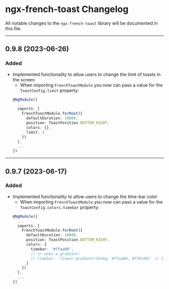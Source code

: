 # ngx-french-toast Changelog

All notable changes to the `ngx-french-toast` library will be documented in this file.

---

## **0.9.8** (2023-06-26)

### Added

- Implemented functionality to allow users to change the limit of toasts in the screen
  - When importing `FrenchToastModule` you now can pass a value for the `ToastConfig.limit` property:
  ```typescript
  @NgModule({
    ...
    imports: [
      FrenchToastModule.forRoot({
        defaultDuration: 10000,
        position: ToastPosition.BOTTOM_RIGHT,
        colors: {},
        limit: 3
      })
    ],
    ...
  })
  ```
---
## **0.9.7** (2023-06-17)

### Added

- Implemented functionality to allow users to change the time-bar color
  - When importing `FrenchToastModule` you now can pass a value for the `ToastConfig.colors.timebar` property:
  ```typescript
  @NgModule({
    ...
    imports: [
      FrenchToastModule.forRoot({
        defaultDuration: 10000,
        position: ToastPosition.BOTTOM_RIGHT,
        colors: {
          timebar: '#ffaa00',
          // or even a gradient:
          // timebar: 'linear-gradient(45deg, #ffaa00, #ff6c00)' // C'est si beau!
        }
      })
    ],
    ...
  })
  ```